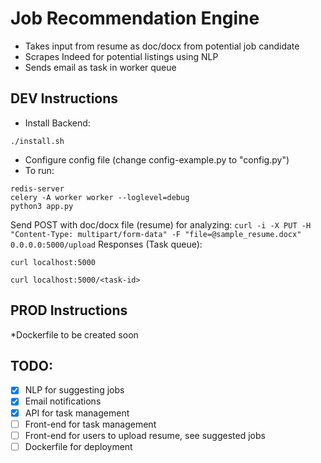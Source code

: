 # Job Recommendation Engine
- Takes input from resume as doc/docx from potential job candidate
- Scrapes Indeed for potential listings using NLP
- Sends email as task in worker queue
## DEV Instructions
- Install Backend:
```
./install.sh
```
- Configure config file (change config-example.py to "config.py")
- To run:
```
redis-server
celery -A worker worker --loglevel=debug
python3 app.py
```
Send POST with doc/docx file (resume) for analyzing:
`curl -i -X PUT -H "Content-Type: multipart/form-data" -F "file=@sample_resume.docx" 0.0.0.0:5000/upload`
Responses (Task queue):
```
curl localhost:5000
``` 
```
curl localhost:5000/<task-id>
```
## PROD Instructions
*Dockerfile to be created soon

## TODO:
 * [x] NLP for suggesting jobs
 * [x] Email notifications
 * [x] API for task management 
 * [ ] Front-end for task management
 * [ ] Front-end for users to upload resume, see suggested jobs
 * [ ] Dockerfile for deployment
